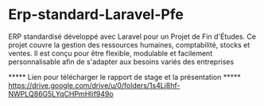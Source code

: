 # Erp-standard-Laravel-Pfe
ERP standardisé développé avec Laravel pour un Projet de Fin d'Études. Ce projet couvre la gestion des ressources humaines, comptabilité, stocks et ventes. Il est conçu pour être flexible, modulable et facilement personnalisable afin de s'adapter aux besoins variés des entreprises

***** Lien pour télécharger le rapport de stage et la présentation *****
https://drive.google.com/drive/u/0/folders/1s4Lj8hf-NWPLQ86G5LYqCHPmHIif949o
